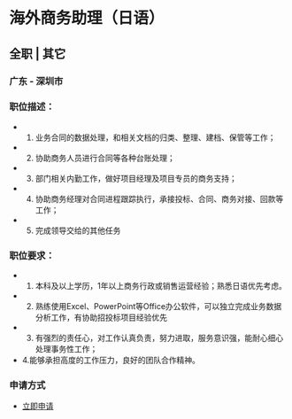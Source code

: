 
# 海外商务助理（日语）
## 全职  |  其它
### 广东 - 深圳市

### 职位描述：
- 1. 业务合同的数据处理，和相关文档的归类、整理、建档、保管等工作；
- 2. 协助商务人员进行合同等各种台账处理；
- 3. 部门相关内勤工作，做好项目经理及项目专员的商务支持；
- 4. 协助商务经理对合同进程跟踪执行，承接投标、合同、商务对接、回款等工作；
- 5. 完成领导交给的其他任务

### 职位要求：
- 1. 本科及以上学历，1年以上商务行政或销售运营经验；熟悉日语优先考虑。
- 2. 熟练使用Excel、PowerPoint等Office办公软件，可以独立完成业务数据分析工作，有协助招投标项目经验优先
- 3. 有强烈的责任心，对工作认真负责，努力进取，服务意识强，能耐心细心处理事务性工作；
- 4.能够承担高度的工作压力，良好的团队合作精神。
### 申请方式
- <a href="mailto:hr@tuya.com" title=yourName-海外商务助理（日语）>立即申请</a>